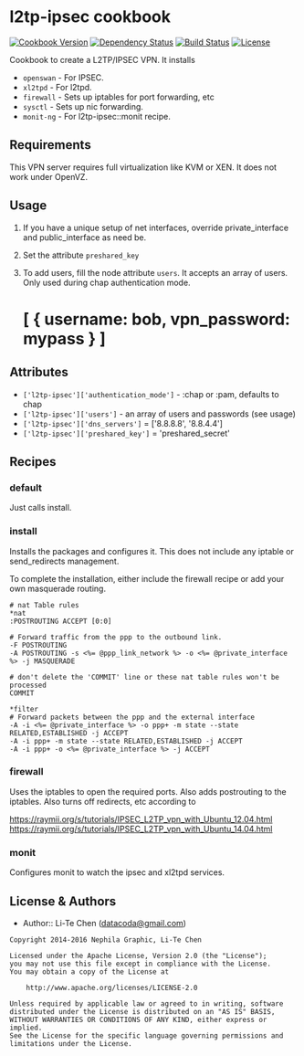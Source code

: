 l2tp-ipsec cookbook
===================
[![Cookbook Version](https://img.shields.io/cookbook/v/l2tp-ipsec.svg)](https://supermarket.chef.io/cookbooks/l2tp-ipsec)
[![Dependency Status](http://img.shields.io/gemnasium/datacoda/chef-l2tp-ipsec.svg?style=flat)](https://gemnasium.com/datacoda/chef-l2tp-ipsec)
[![Build Status](https://travis-ci.org/datacoda/chef-l2tp-ipsec.svg?branch=master)](https://travis-ci.org/datacoda/chef-l2tp-ipsec)
[![License](https://img.shields.io/badge/license-Apache_2-blue.svg)](https://www.apache.org/licenses/LICENSE-2.0)

Cookbook to create a L2TP/IPSEC VPN.  It installs

- `openswan` - For IPSEC.
- `xl2tpd` - For l2tpd.
- `firewall` - Sets up iptables for port forwarding, etc
- `sysctl` - Sets up nic forwarding.
- `monit-ng` - For l2tp-ipsec::monit recipe.

Requirements
------------

This VPN server requires full virtualization like KVM or XEN.  It does not work under OpenVZ.


Usage
-----

1. If you have a unique setup of net interfaces, override private_interface and public_interface as need be.

2. Set the attribute `preshared_key`

3. To add users, fill the node attribute `users`.  It accepts an array of users.  Only used during chap authentication mode.

     # [ { username: bob, vpn_password: mypass } ]


Attributes
----------

- `['l2tp-ipsec']['authentication_mode']` - :chap or :pam, defaults to chap
- `['l2tp-ipsec']['users']` - an array of users and passwords (see usage)
- `['l2tp-ipsec']['dns_servers']` = ['8.8.8.8', '8.8.4.4']
- `['l2tp-ipsec']['preshared_key']` = 'preshared_secret'


Recipes
-------

### default
Just calls install.

### install
Installs the packages and configures it.  This does not include any iptable or send_redirects management.

To complete the installation, either include the firewall recipe or add your own masquerade routing.

```
# nat Table rules
*nat
:POSTROUTING ACCEPT [0:0]

# Forward traffic from the ppp to the outbound link.
-F POSTROUTING
-A POSTROUTING -s <%= @ppp_link_network %> -o <%= @private_interface %> -j MASQUERADE

# don't delete the 'COMMIT' line or these nat table rules won't be processed
COMMIT

*filter
# Forward packets between the ppp and the external interface
-A -i <%= @private_interface %> -o ppp+ -m state --state RELATED,ESTABLISHED -j ACCEPT
-A -i ppp+ -m state --state RELATED,ESTABLISHED -j ACCEPT
-A -i ppp+ -o <%= @private_interface %> -j ACCEPT

```

### firewall
Uses the iptables to open the required ports.  Also adds postrouting to the iptables. Also turns off redirects, etc according to

https://raymii.org/s/tutorials/IPSEC_L2TP_vpn_with_Ubuntu_12.04.html
https://raymii.org/s/tutorials/IPSEC_L2TP_vpn_with_Ubuntu_14.04.html

### monit
Configures monit to watch the ipsec and xl2tpd services.


License & Authors
-----------------
- Author:: Li-Te Chen (<datacoda@gmail.com>)

```text
Copyright 2014-2016 Nephila Graphic, Li-Te Chen

Licensed under the Apache License, Version 2.0 (the "License");
you may not use this file except in compliance with the License.
You may obtain a copy of the License at

    http://www.apache.org/licenses/LICENSE-2.0

Unless required by applicable law or agreed to in writing, software
distributed under the License is distributed on an "AS IS" BASIS,
WITHOUT WARRANTIES OR CONDITIONS OF ANY KIND, either express or implied.
See the License for the specific language governing permissions and
limitations under the License.
```
